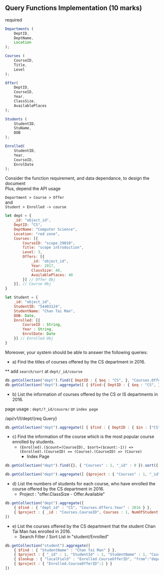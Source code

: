 ## Query Functions Implementation (10 marks)

required
```js
Departments (
    DeptID, 
    DeptName, 
    Location
);

Courses (
    CourseID, 
    Title, 
    Level
);

Offer(
    DeptID, 
    CourseID, 
    Year, 
    ClassSize, 
    AvailablePlaces
);

Students (
    StudentID, 
    StuName, 
    DOB
);

Enrolled(
    StudentID, 
    Year, 
    CourseID, 
    EnrolDate
);
```
Consider the function requirement, and data dependance, to design the document \
Plus, depend the API usage 

`Department > Course > Offer` \
and \
`Student > Enrolled -> course`
```js
let dept = {
    _id: "object_id",
    DeptID: "CS",
    DeptName: "Computer Science",
    Location: "red zone",
    Courses: [{
        CourseID: "scope_29010",
        Title: "scope introduction",
        Level: 3,
        Offers: [{
            _id: "object_id",
            Year: 2017,
            ClassSize: 40,
            AvailablePlaces: 40
        }] // Offer Obj
    }], // Course Obj
}

let Student = {
    _id: "object_id",
    StudentID: "54403124",
    StudentName: "Chan Tai Man",
    DOB: Date,
    Enrolled: [{
        CourseID : String,
        Year : String,
        EnrolDate: Date
    }] // Enrolled Obj
}
```


Moreover, your system should be able to answer the following queries:
- a) Find the titles of courses offered by the CS department in 2016.

** add `search/sort` at `dept/_id/course`

``` js
db.getCollection("dept").find({ DeptID : { $eq : "CS", }, "Courses.Offers.Year" : { $eq : 2016 } }, { "Courses.title" : 1, "_id" : 0 })
db.getCollection("dept").aggregate([ { $find:{ DeptID : { $eq : "CS", }, "Courses.Offers.Year" : { $eq : 2016 } } }, { $project : { "Courses.title" : 1, "_id" : 0 } } ])
```
- b) List the information of courses offered by the CS or IS departments in 2016.

page usage : `dept/?_id/cousre/` or `index page`

/api/v1/l/dept/{req Query}
 
``` js
db.getCollection("dept").aggregate([ { $find : { DeptID : { $in : ["CS", "IS"], }, "Courses.Offers.Year" : { $eq : 2016 } } }, { $project : { "_id" : 0, "Courses" : 1 } } ])
```

- c) Find the information of the course which is the most popular course enrolled by students.
  - `(Enrolled).($count=(CourseID), $sort=($count:-1)) => (Enrolled).(CourseID) == (Course).(CourseID) => (Course)`
    - Index Page

```js 
db.getCollection("dept").find({}, { "Courses" : 1, "_id" : 0 }).sort({ "Courses.Offers.AvailablePlaces" : 1 })

db.getCollection("dept").aggregate([ {$project : { "Courses" : 1, "_id" : 0 }}, {$sort:{ "Courses.Offers.AvailablePlaces" : 1 }} ])

```
  
- d) List the numbers of students for each course, who have enrolled the course offered by the CS department in 2016.
    - Project : "offer.ClassSize - Offer.Available"
```js
db.getCollection("dept").aggregate([
    { $find : { "dept_id" : "CS", "Courses.Offers.Year" : 2016 } },
    { $project : { _id : "Courses.CourseID", Courses : 1, NumOfStudent : { $subtract: [ "$Courses.Offers.ClassSize" , "$Courses.Offers.AvailablePlaces" ] } } }
])

```
- e) List the courses offered by the CS department that the student Chan Tai Man has enrolled in 2016.
  - Search Filter / Sort List in "student/Enrolled"


```js
db.getCollection("student").aggregate([
    { $find : { "StudentName" : "Chan Tai Man" } }, 
    { $project : { "_id" : 1, "StudentId" : 1, "StudentName" : 1, "CourseOfferID" : $as { }, "EnrolledDate" : "$Enrolled.EnrollDate", } },
    { $lookup : { "localField" : "Enrolled.CourseOfferID", "from":"department", "foreignField" : "department.Courses.Offers._id" "" } },
    { $project : { "Enrolled.CourseOfferID":1 } }
])
```